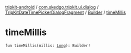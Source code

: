 [tripkit-android](../../../index.md) / [com.skedgo.tripkit.ui.dialog](../../index.md) / [TripKitDateTimePickerDialogFragment](../index.md) / [Builder](index.md) / [timeMillis](./time-millis.md)

# timeMillis

`fun timeMillis(millis: `[`Long`](https://kotlinlang.org/api/latest/jvm/stdlib/kotlin/-long/index.html)`): Builder!`